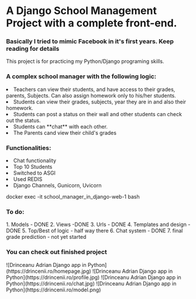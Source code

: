 <h1>A Django School Management Project with a complete front-end. </h1>
<h3>Basically I tried to mimic Facebook in it's first years. Keep reading for details</h3>
This project is for practicing my Python/Django programing skills. 


<h3>A complex school manager with the following logic:</h3>
    <li>Teachers can view their students, and have access to their grades, parents, Subjects. Can also assign homework only to his/her students.</li>
    <li>Students can view their grades, subjects, year they are in and also their homework.</li>
    <li>Students can post a status on their wall and other students can check out the status.</li>
    <li>Students can **chat** with each other.</li>
    <li>The Parents cand view their child's grades</li>
    
<h3>Functionalities:</h3>
    <li>Chat functionality</li>
    <li>Top 10 Students</li>
    <li>Switched to ASGI</li>
    <li>Used REDIS</li>
    <li>Django Channels, Gunicorn, Uvicorn</li>

docker exec -it school_manager_in_django-web-1 bash

<h3>To do:</h3>
1. Models - DONE 
2. Views -DONE
3. Urls - DONE
4. Templates and design - DONE
5. Top/Best of logic - half way there
6. Chat system - DONE
7. final grade prediction - not yet started

<h3>You can check out finished project</h3>
![Drinceanu Adrian Django app in Python](https://drincenii.ro/homepage.jpg)
![Drinceanu Adrian Django app in Python](https://drincenii.ro/profile.jpg)
![Drinceanu Adrian Django app in Python](https://drincenii.ro/chat.jpg)
![Drinceanu Adrian Django app in Python](https://drincenii.ro/model.png)